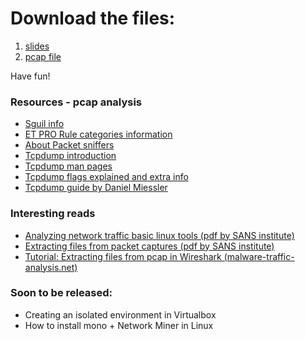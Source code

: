 # Download the files:

1. [slides](argandov_d_over_datalinux[180421].pdf)
2. [pcap file](https://www.malware-traffic-analysis.net/2021/02/08/index.html)

Have fun!

### Resources - pcap analysis

* [Sguil info](https://bammv.github.io/sguil/docs.html)
* [ET PRO Rule categories information](https://tools.emergingthreats.net/docs/ETPro%20Rule%20Categories.pdf) 
* [About Packet sniffers](https://www.dnsstuff.com/packet-sniffers)
* [Tcpdump introduction](https://opensource.com/article/18/10/introduction-tcpdump)
* [Tcpdump man pages](https://www.tcpdump.org/manpages/tcpdump.1.html)
* [Tcpdump flags explained and extra info](https://gist.github.com/tuxfight3r/9ac030cb0d707bb446c7)
* [Tcpdump guide by Daniel Miessler](https://danielmiessler.com/study/tcpdump/)

### Interesting reads

* [Analyzing network traffic basic linux tools (pdf by SANS institute)](https://www.sans.org/reading-room/whitepapers/protocols/analyzing-network-traffic-basic-linux-tools-34037)
* [Extracting files from packet captures (pdf by SANS institute)](https://www.sans.org/reading-room/whitepapers/tools/extracting-files-network-packet-captures-36562)
* [Tutorial: Extracting files from pcap in Wireshark (malware-traffic-analysis.net)](https://www.malware-traffic-analysis.net/tutorials/index.html)

### Soon to be released:

- Creating an isolated environment in Virtualbox
- How to install mono + Network Miner in Linux
